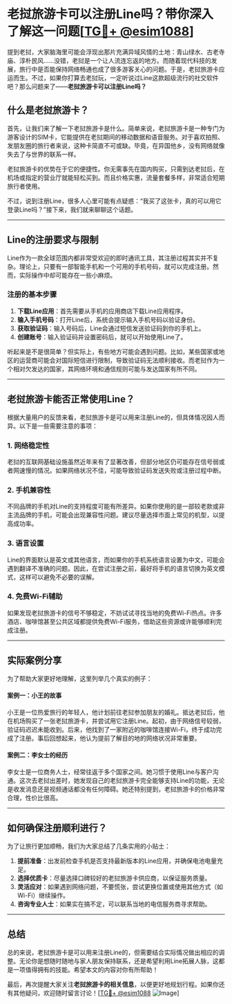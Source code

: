 # 老挝旅游卡可以注册Line吗？带你深入了解这一问题[[TG💪+ @esim1088](https://t.me/s/esim1088)]

提到老挝，大家脑海里可能会浮现出那片充满异域风情的土地：青山绿水、古老寺庙、淳朴民风……没错，老挝是一个让人流连忘返的地方。而随着现代科技的发展，旅行中是否能保持网络畅通也成了很多游客关心的问题。于是，老挝旅游卡应运而生。不过，如果你打算去老挝玩，一定听说过Line这款超级流行的社交软件吧？那么问题来了——**老挝旅游卡可以注册Line吗？**

## 什么是老挝旅游卡？

首先，让我们来了解一下老挝旅游卡是什么。简单来说，老挝旅游卡是一种专门为游客设计的SIM卡，它能提供在老挝期间的移动数据和语音服务。对于喜欢拍照、发朋友圈的旅行者来说，这种卡简直不可或缺。毕竟，在异国他乡，没有网络就像失去了与世界的联系一样。

老挝旅游卡的优势在于它的便捷性。你无需事先在国内购买，只需到达老挝后，在机场或指定的营业厅就能轻松买到。而且价格实惠，流量套餐多样，非常适合短期旅行者使用。

不过，说到注册Line，很多人心里可能有点疑惑：“我买了这张卡，真的可以用它登录Line吗？”接下来，我们就来聊聊这个话题。

---

## Line的注册要求与限制

Line作为一款全球范围内都非常受欢迎的即时通讯工具，其注册过程其实并不复杂。理论上，只要有一部智能手机和一个可用的手机号码，就可以完成注册。然而，实际操作中却可能存在一些小麻烦。

### 注册的基本步骤

1. **下载Line应用**：首先需要从手机的应用商店下载Line应用程序。
2. **输入手机号码**：打开Line后，系统会提示输入手机号码以验证身份。
3. **获取验证码**：输入号码后，Line会通过短信发送验证码到你的手机上。
4. **创建账号**：输入验证码并设置密码后，就可以开始使用Line了。

听起来是不是很简单？但实际上，有些地方可能会遇到问题。比如，某些国家或地区的运营商可能会对国际短信进行限制，导致验证码无法顺利接收。而老挝作为一个相对欠发达的国家，其网络环境和通信规则可能与发达国家有所不同。

---

## 老挝旅游卡能否正常使用Line？

根据大量用户的反馈来看，老挝旅游卡是可以用来注册Line的，但具体情况因人而异。以下是一些需要注意的事项：

### 1. 网络稳定性
老挝的互联网基础设施虽然近年来有了显著改善，但部分地区仍可能存在信号弱或者网速慢的情况。如果网络状况不佳，可能导致验证码发送失败或注册过程中断。

### 2. 手机兼容性
不同品牌的手机对Line的支持程度可能有所差异。如果你使用的是一部较老款或非主流品牌的手机，可能会出现兼容性问题。建议尽量选择市面上常见的机型，以提高成功率。

### 3. 语言设置
Line的界面默认是英文或其他语言，而如果你的手机系统语言设置为中文，可能会遇到翻译不准确的问题。因此，在尝试注册之前，最好将手机的语言切换为英文模式，这样可以避免不必要的误解。

### 4. 免费Wi-Fi辅助
如果发现老挝旅游卡的信号不够稳定，不妨试试寻找当地的免费Wi-Fi热点。许多酒店、咖啡馆甚至公共区域都提供免费Wi-Fi服务，借助这些资源或许能够顺利完成注册。

---

## 实际案例分享

为了帮助大家更好地理解，这里列举几个真实的例子：

#### 案例一：小王的故事
小王是一位热爱旅行的年轻人，他计划前往老挝参加朋友的婚礼。抵达老挝后，他在机场购买了一张老挝旅游卡，并尝试用它注册Line。起初，由于网络信号较弱，验证码迟迟未能收到。后来，他找到了一家附近的咖啡馆连接Wi-Fi，终于成功完成了注册。事后回想起来，他认为提前了解目的地的网络状况非常重要。

#### 案例二：李女士的经历
李女士是一位商务人士，经常往返于多个国家之间。她习惯于使用Line与客户沟通。这次去老挝出差时，她发现自己的老挝旅游卡完全能够支持Line的功能，无论是收发消息还是视频通话都没有任何障碍。她还特别提到，老挝旅游卡的价格非常合理，性价比很高。

---

## 如何确保注册顺利进行？

为了让旅行更加顺畅，我们为大家总结了几条实用的小贴士：

1. **提前准备**：出发前检查手机是否支持最新版本的Line应用，并确保电池电量充足。
2. **选择优质卡**：尽量选择口碑较好的老挝旅游卡供应商，以保证服务质量。
3. **灵活应对**：如果遇到网络问题，不要慌张，尝试更换位置或使用其他方式（如Wi-Fi）继续操作。
4. **咨询专业人士**：如果实在搞不定，可以联系当地的电信服务商寻求帮助。

---

## 总结

总的来说，老挝旅游卡是可以用来注册Line的，但需要结合实际情况做出相应的调整。无论你是想随时随地与家人朋友保持联系，还是希望利用Line拓展人脉，这都是一项值得拥有的技能。希望本文的内容对你有所帮助！

最后，再次提醒大家关注**老挝旅游卡的相关信息**，以便更好地规划行程。如果你还有其他疑问，欢迎随时留言讨论！[[TG💪+ @esim1088](https://t.me/s/esim1088) ![Image](https://i.postimg.cc/4NQfJmqS/Snipaste-2025-05-13-00-14-12.png)]